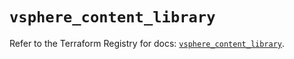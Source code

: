 # `vsphere_content_library`

Refer to the Terraform Registry for docs: [`vsphere_content_library`](https://registry.terraform.io/providers/hashicorp/vsphere/2.6.1/docs/resources/content_library).
